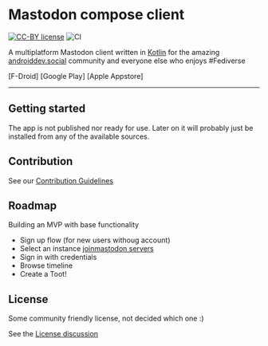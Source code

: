 # Mastodon compose client
[![CC-BY license](https://img.shields.io/badge/License-CC--BY-blue.svg)](https://creativecommons.org/licenses/by-nd/4.0)
![CI](https://github.com/thebino/MastodonCompose/workflows/CI/badge.svg)

A multiplatform Mastodon client written in [Kotlin](kotlinlang.org) for the amazing [androiddev.social](https://androiddev.social) community and everyone else who enjoys #Fediverse

[F-Droid]
[Google Play]
[Apple Appstore]

---

## Getting started

The app is not published nor ready for use. Later on it will probably just be installed from any of the available sources.


## Contribution

See our [Contribution Guidelines](CONTRIBUTING.md)

## Roadmap

Building an MVP with base functionality

 * Sign up flow (for new users withoug account)
 * Select an instance [joinmastodon servers](https://joinmastodon.org/de/servers)
 * Sign in with credentials
 * Browse timeline
 * Create a Toot!

## License

Some community friendly license, not decided which one :)

See the [License discussion](https://github.com/AndroidDev-social/MastodonCompose/discussions/23)
